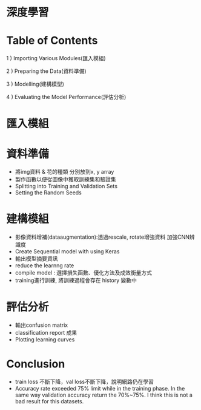 # 深度學習


# Table of Contents

1 ) Importing Various Modules(匯入模組)

2 ) Preparing the Data(資料準備)

3 ) Modelling(建構模型)

4 ) Evaluating the Model Performance(評估分析)


# 匯入模組

# 資料準備
- 將img資料 & 花的種類 分別放到x, y array
- 製作函數以便從圖像中獲取訓練集和驗證集
- Splitting into Training and Validation Sets
- Setting the Random Seeds

# 建構模組
- 影像資料增補(dataaugmentation):透過rescale, rotate增強資料 加強CNN辨識度
- Create Sequential model with using Keras
- 輸出模型摘要資訊
- reduce the learnng rate
- compile model : 選擇損失函數、優化方法及成效衡量方式
- training進行訓練, 將訓練過程會存在 history 變數中

# 評估分析
-  輸出confusion matrix
-  classification  report 成果
-  Plotting learning curves

# Conclusion
- train loss 不斷下降，val loss不斷下降，說明網路仍在學習
- Accuracy rate exceeded 75% limit while in the training phase. In the same way validation accuracy return the 70%~75%. I think this is not a bad result for this datasets.
